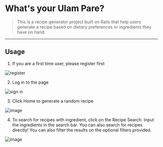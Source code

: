 # What's your Ulam Pare?
> This is a recipe generator project built on Rails that help users generate a recipe based on dietary preferences or ingredients they have on hand.
---
## Usage
1. If you are a first time user, please register first

![register](https://user-images.githubusercontent.com/68190784/222622060-ddfd14b9-3108-4b73-9d1d-dc2b49493953.png)


2. Log in to the page

![sign in](https://user-images.githubusercontent.com/68190784/222623115-f5464895-043a-404e-af52-f744a0dd8f13.png)


3. Click Home to generate a random recipe 

![image](https://user-images.githubusercontent.com/68190784/222626338-8cf1d832-1f38-46ac-b65a-7722cc635d64.png)


4. To search for recipes with ingredient, click on the Recipe Search.
Input the ingredients in the search bar. You can also search for recipes directly!
You can also filter the results on the optional filters provided.

![image](https://user-images.githubusercontent.com/68190784/222640437-f4d31ba3-ec21-42dd-a965-1098d82c8d51.png)
